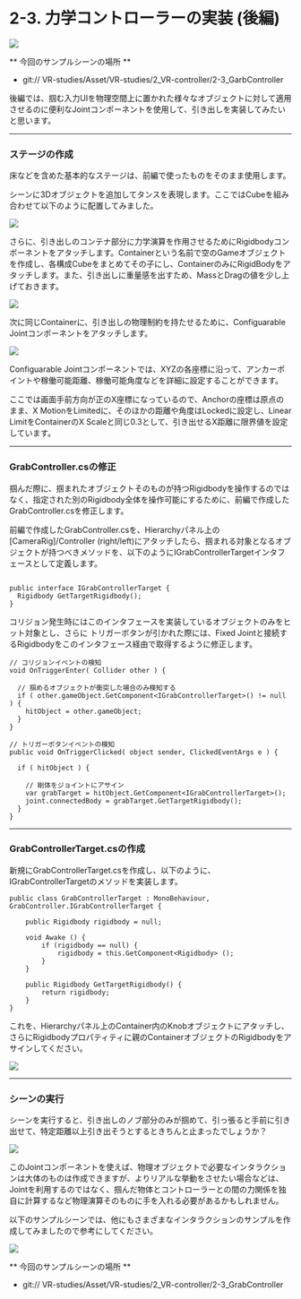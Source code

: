 
# 2-3. 力学コントローラーの実装 (後編)

![](assets/2-3-GrabController-3.gif)

** 今回のサンプルシーンの場所 **
- git:// VR-studies/Asset/VR-studies/2_VR-controller/2-3_GarbController

後編では、掴む入力UIを物理空間上に置かれた様々なオブジェクトに対して適用させるのに便利なJointコンポーネントを使用して、引き出しを実装してみたいと思います。

---
### ステージの作成

床などを含めた基本的なステージは、前編で使ったものをそのまま使用します。

シーンに3Dオブジェクトを追加してタンスを表現します。ここではCubeを組み合わせて以下のように配置してみました。

![](assets/002-3-力学コントローラー後編-35a62.png)

さらに、引き出しのコンテナ部分に力学演算を作用させるためにRigidbodyコンポーネントをアタッチします。Containerという名前で空のGameオブジェクトを作成し、各構成Cubeをまとめてその子にし、ContainerのみにRigidBodyをアタッチします。また、引き出しに重量感を出すため、MassとDragの値を少し上げておきます。

![](assets/002-3-力学コントローラー後編-eac91.png)


次に同じContainerに、引き出しの物理制約を持たせるために、Configuarable Jointコンポーネントをアタッチします。

![](assets/002-3-力学コントローラー後編-6dff4.png)

Configuarable Jointコンポーネントでは、XYZの各座標に沿って、アンカーポイントや稼働可能距離、稼働可能角度などを詳細に設定することができます。

ここでは画面手前方向が正のX座標になっているので、Anchorの座標は原点のまま、X MotionをLimitedに、そのほかの距離や角度はLockedに設定し、Linear LimitをContainerのX Scaleと同じ0.3として、引き出せるX距離に限界値を設定しています。

---
### GrabController.csの修正

掴んだ際に、掴まれたオブジェクトそのものが持つRigidbodyを操作するのではなく、指定された別のRigidbody全体を操作可能にするために、前編で作成したGrabController.csを修正します。

前編で作成したGrabController.csを、Hierarchyパネル上の[CameraRig]/Controller (right/left)にアタッチしたら、掴まれる対象となるオブジェクトが持つべきメソッドを、以下のようにIGrabControllerTargetインタフェースとして定義します。

```

public interface IGrabControllerTarget {
  Rigidbody GetTargetRigidbody();
}

```

コリジョン発生時にはこのインタフェースを実装しているオブジェクトのみをヒット対象とし、さらに
トリガーボタンが引かれた際には、Fixed Jointと接続するRigidbodyをこのインタフェース経由で取得するように修正します。

```
// コリジョンイベントの検知
void OnTriggerEnter( Collider other ) {

  // 掴めるオブジェクトが衝突した場合のみ検知する
  if ( other.gameObject.GetComponent<IGrabControllerTarget>() != null ) {
    hitObject = other.gameObject;
  }
}

// トリガーボタンイベントの検知
public void OnTriggerClicked( object sender, ClickedEventArgs e ) {

  if ( hitObject ) {

    // 剛体をジョイントにアサイン
    var grabTarget = hitObject.GetComponent<IGrabControllerTarget>();
    joint.connectedBody = grabTarget.GetTargetRigidbody();
  }
}
```

---
### GrabControllerTarget.csの作成

新規にGrabControllerTarget.csを作成し、以下のように、IGrabControllerTargetのメソッドを実装します。

```
public class GrabControllerTarget : MonoBehaviour, GrabController.IGrabControllerTarget {

	public Rigidbody rigidbody = null;

	void Awake () {
		if (rigidbody == null) {
			rigidbody =	this.GetComponent<Rigidbody> ();
		}
	}

	public Rigidbody GetTargetRigidbody() {
		return rigidbody;
	}
}

```

これを、Hierarchyパネル上のContainer内のKnobオブジェクトにアタッチし、さらにRigidbodyプロパティティに親のContainerオブジェクトのRigidbodyをアサインしてください。

![](assets/002-3-力学コントローラー後編-632f7.png)

---
### シーンの実行

シーンを実行すると、引き出しのノブ部分のみが掴めて、引っ張ると手前に引き出せて、特定距離以上引き出そうとするときちんと止まったでしょうか？

![](assets/2-3-GrabController-3.gif)

このJointコンポーネントを使えば、物理オブジェクトで必要なインタラクションは大体のものは作成できますが、よりリアルな挙動をさせたい場合などは、Jointを利用するのではなく、掴んだ物体とコントローラーとの間の力関係を独自に計算するなど物理演算そのものに手を入れる必要があるかもしれません。

以下のサンプルシーンでは、他にもさまざまなインタラクションのサンプルを作成してみましたので参考にしてください。

![](assets/000-VR-studies-概要-39c34.png)

** 今回のサンプルシーンの場所 **
- git:// VR-studies/Asset/VR-studies/2_VR-controller/2-3_GrabController
